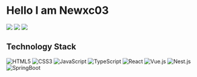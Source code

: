 #  Hello I am Newxc03

[![](https://img.shields.io/badge/Github-Newxc03-brightgreen?&logo=github)](https://github.com/niuxiangchen)
[![](https://img.shields.io/badge/%E6%8E%98%E9%87%91-Newxc03-green)](https://juejin.cn/user/1469409740467725)
[![](https://img.shields.io/badge/CSDN-Newxc03-green)](https://blog.csdn.net/nxcniuxiangchen)
<br>

## Technology Stack

![HTML5](https://img.shields.io/badge/-HTML5-%23E44D27?style=flat-square&logo=html5&logoColor=ffffff)
![CSS3](https://img.shields.io/badge/-CSS3-%231572B6?style=flat-square&logo=css3)
![JavaScript](https://img.shields.io/badge/-JavaScript-%23F7DF1C?style=flat-square&logo=javascript&logoColor=000000&labelColor=%23F7DF1C&color=%23FFCE5A)
![TypeScript](https://img.shields.io/badge/-TypeScript-007ACC?style=flat-square&logo=typescript&logoColor=white)
![React](https://img.shields.io/badge/-React-%23282C34?style=flat-square&logo=react)
![Vue.js](https://img.shields.io/badge/-Vue-%232c3e50?style=flat-square&logo=vuedotjs)
![Nest.js](https://img.shields.io/badge/-Nest-%232c3e50?style=flat-square&logo=nestjs) 
![SpringBoot](https://img.shields.io/badge/-SpringBoot-%232c3e50?style=flat-square&logo=springboot) 
